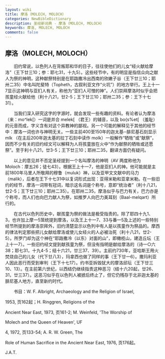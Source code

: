 ```yaml
---
layout: wiki
title: 摩洛（MOLECH, MOLOCH）
categories: NewBibleDictionary
description: 圣经新词典 - 摩洛（MOLECH, MOLOCH）
keywords: 摩洛, MOLECH, MOLOCH
comments: false
---
```


## 摩洛（MOLECH, MOLOCH）

　　旧约常说，以色列人在背叛耶和华的日子，往往使他们的儿女“经火献给摩洛”（王下廿三10；参：耶七31，十九5）。这些经节中，有的明显是指信众向之献人为祭的神明，这种献祭特别是在耶路撒冷出西南的欣嫩子谷（王下廿三10；耶卅二35）中名叫陀斐特（Topheth，古叙利亚文作“火坑”）的地方举行。王上十一7显示这神明与亚扪人有关，称他为“亚扪人可憎的神”。人们崇拜摩洛时似乎会把孩童经火献给他（利十八21，廿2-5；王下廿三10；耶卅二35；参：王下十七31）。

　　当我们深入研究这字的字源时，就会发现一些有趣的资料。有论者认为摩洛（来：mo^lek[）一词是并合 melek[ （君王）的辅音，以及 bo{s%et[ （羞耻）的元音而成，字义含有对这个异教神的鄙视。另一个可能的解释见于其他的经节中：摩洛一词也许与神明无关。一些主前400至150年的迦太基─腓尼基石刻显示 mlk （在主后200年迦太基的拉丁石刻中读作 molk）一般解作“牺牲”或“献祭”，因而不少有关的旧约经文可以解释为人将孩童放在火中“作为献祭的牺牲或还愿祭”。至于利十八21，廿3-5；王下廿三10；耶卅二35，翻译方面仍有疑问。

　　以上的意见并不否定圣经提到一个名叫摩洛的神明（AV 两度称他为 Moloch：摩五26；徒七43）。根据王上十一7，他是亚扪人的神。他可能就是主前1800年马里人所敬拜的穆鲁（muluk）神，以及亚甲文文献中的马力（malik），后者在王下十七31中以复词形式出现：亚得米勒和亚拿米勒。在一些旧约的经节，摩洛一词带有冠词，暗示这名词是个称号，意即“统治者”（利十八21，廿2-5；王下廿三10；耶卅二35）。在耶卅二35，摩洛似乎与巴力有关，巴力亦是个称号，而人们也向巴力献人为祭，如推罗人向巴力美耳刻（Baal-melqart）所行的。

　　在古代以色列历史中，献孩童为祭的做法是极受指责的。除了耶四十九1、3，也许加上摩一5笼统提到摩洛，以及王上十一7、33与番一5及上述的一些特别经节所提到的摩洛崇拜外，旧约清楚显示以色列中有人是以孩童作为祭品的。摩西的律法判定那些把儿女献给摩洛或使儿女经火的人必被治死（利十八21，廿2-5）。所罗门却为这个神在“耶路撒冷（以东）对面的山”，即橄榄山，建造丘坛（王上十一7）。一些旧约经文提到献孩童为祭，但没有指明是献给摩洛的（诗一○六38；耶七31，十九4-5；结十六21，廿三37、39）。主前约730年，亚哈斯王用火焚烧自己的儿女（代下廿八3），玛拿西也做了同样的事（王下廿一6）。撒玛利亚人因此恶行而受到审判（王下十七17）。约书亚拆毁犹大的摩洛邱坛（王下廿三10、13）。在主前第六世纪，以西结仍继续指责这种恶习（结十六20起，廿26、31，廿三37）。这恶习似乎在以色列人被掳后终止了，但它仍残存于北非迦太基的腓尼基人地方，直至新约时代。

　　书目：W. F. Albright, Archaeology and the Religion of Israel,

1953, 页162起；H. Ringgren, Religions of the

Ancient Near East, 1973, 页161-2; M. Weinfeld, 'The Worship of

Molech and the Queen of Heaven', UF

4, 1972, 页133-54; A. R. W. Green, The

Role of Human Sacrifice in the Ancient Near East, 1976, 页176起。

J.A.T.








